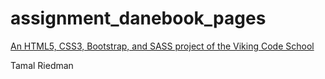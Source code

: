 # assignment_danebook_pages

[An HTML5, CSS3, Bootstrap, and SASS project of the Viking Code School](http://www.vikingcodeschool.com)


Tamal Riedman